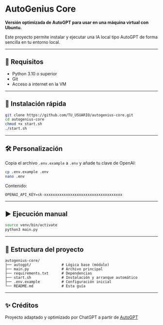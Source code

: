 # AutoGenius Core

**Versión optimizada de AutoGPT para usar en una máquina virtual con Ubuntu.**

Este proyecto permite instalar y ejecutar una IA local tipo AutoGPT de forma sencilla en tu entorno local.

---

## 🚀 Requisitos

- Python 3.10 o superior
- Git
- Acceso a internet en la VM

---

## 🧠 Instalación rápida

```bash
git clone https://github.com/TU_USUARIO/autogenius-core.git
cd autogenius-core
chmod +x start.sh
./start.sh
```

---

## 🛠️ Personalización

Copia el archivo `.env.example` a `.env` y añade tu clave de OpenAI:

```bash
cp .env.example .env
nano .env
```

Contenido:

```
OPENAI_API_KEY=sk-xxxxxxxxxxxxxxxxxxxxxxxxxxxxxxxxxxxx
```

---

## ▶️ Ejecución manual

```bash
source venv/bin/activate
python3 main.py
```

---

## 📁 Estructura del proyecto

```
autogenius-core/
├── autogpt/              # Lógica base (módulo)
├── main.py               # Archivo principal
├── requirements.txt      # Dependencias
├── start.sh              # Instalación y arranque automático
├── .env.example          # Configuración inicial
└── README.md             # Esta guía
```

---

## ✨ Créditos

Proyecto adaptado y optimizado por ChatGPT a partir de [AutoGPT](https://github.com/Significant-Gravitas/AutoGPT)


